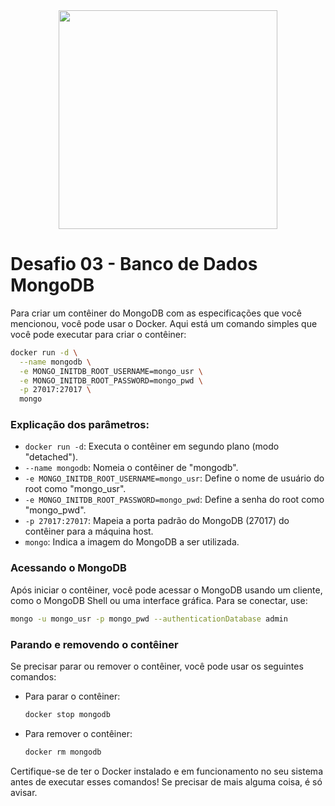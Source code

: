 <div align="center">
<img src="https://user-images.githubusercontent.com/47891196/139104117-aa9c2943-37da-4534-a584-e4e5ff5bf69a.png" width="350px" />
</div>

# Desafio 03 - Banco de Dados MongoDB

Para criar um contêiner do MongoDB com as especificações que você mencionou, você pode usar o Docker. Aqui está um comando simples que você pode executar para criar o contêiner:

```bash
docker run -d \
  --name mongodb \
  -e MONGO_INITDB_ROOT_USERNAME=mongo_usr \
  -e MONGO_INITDB_ROOT_PASSWORD=mongo_pwd \
  -p 27017:27017 \
  mongo
```

### Explicação dos parâmetros:

- `docker run -d`: Executa o contêiner em segundo plano (modo "detached").
- `--name mongodb`: Nomeia o contêiner de "mongodb".
- `-e MONGO_INITDB_ROOT_USERNAME=mongo_usr`: Define o nome de usuário do root como "mongo_usr".
- `-e MONGO_INITDB_ROOT_PASSWORD=mongo_pwd`: Define a senha do root como "mongo_pwd".
- `-p 27017:27017`: Mapeia a porta padrão do MongoDB (27017) do contêiner para a máquina host.
- `mongo`: Indica a imagem do MongoDB a ser utilizada.

### Acessando o MongoDB

Após iniciar o contêiner, você pode acessar o MongoDB usando um cliente, como o MongoDB Shell ou uma interface gráfica. Para se conectar, use:

```bash
mongo -u mongo_usr -p mongo_pwd --authenticationDatabase admin
```

### Parando e removendo o contêiner

Se precisar parar ou remover o contêiner, você pode usar os seguintes comandos:

- Para parar o contêiner:
  ```bash
  docker stop mongodb
  ```

- Para remover o contêiner:
  ```bash
  docker rm mongodb
  ```

Certifique-se de ter o Docker instalado e em funcionamento no seu sistema antes de executar esses comandos! Se precisar de mais alguma coisa, é só avisar.
